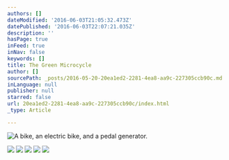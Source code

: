 ```yaml
---
authors: []
dateModified: '2016-06-03T21:05:32.473Z'
datePublished: '2016-06-03T22:07:21.035Z'
description: ''
hasPage: true
inFeed: true
inNav: false
keywords: []
title: The Green Microcycle
author: []
sourcePath: _posts/2016-05-20-20ea1ed2-2281-4ea8-aa9c-227305ccb90c.md
inLanguage: null
publisher: null
starred: false
url: 20ea1ed2-2281-4ea8-aa9c-227305ccb90c/index.html
_type: Article

---
```

![A bike, an electric bike, and a pedal generator.](https://the-grid-user-content.s3-us-west-2.amazonaws.com/bdf49881-a442-414a-b422-21ca24444c40.jpg)

![](https://the-grid-user-content.s3-us-west-2.amazonaws.com/1f7d4203-8e27-4b84-83c0-4ddafeac7a51.jpg)
![](https://the-grid-user-content.s3-us-west-2.amazonaws.com/41edc6db-1494-4f6e-8d4b-1b7348e4c722.jpg)
![](https://s3-us-west-2.amazonaws.com/the-grid-img/p/295001499b41284fb5c7212b67b1156fbd0ec9e2.jpg)
![](https://the-grid-user-content.s3-us-west-2.amazonaws.com/6539f647-0949-4355-87c7-2644960699a1.jpg)
![](https://s3-us-west-2.amazonaws.com/the-grid-img/p/f0c1cb4b2bed1625e586caa1e0d770383ec73ec7.jpg)